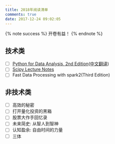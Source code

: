 ```yaml
---
title: 2018年阅读清单
comments: true
date: 2017-12-24 09:02:05
---
```


{% note success %}
开卷有益！
{% endnote %}

## 技术类

- [ ] [Python for Data Analysis, 2nd Edition](http://shop.oreilly.com/product/0636920050896.do)([中文翻译](https://github.com/BrambleXu/pydata-notebook))
- [ ] [Scipy Lecture Notes](http://www.scipy-lectures.org/)
- [ ] Fast Data Processing with spark2(Third Edition)

## 非技术类

- [ ] 高效的秘密
- [ ] 打开量化投资的黑箱
- [ ] 股票大作手回忆录
- [ ] 未来简史: 从智人到智神
- [ ] 认知盈余: 自由时间的力量
- [ ] 三体
